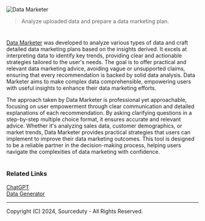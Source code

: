 ![Data Marketer](https://github.com/user-attachments/assets/554d953a-cbb0-487e-806b-c6d4324026be)

> Analyze uploaded data and prepare a data marketing plan.

#

[Data Marketer](https://chatgpt.com/g/g-kicZYQNOP-data-marketer) was developed to analyze various types of data and craft detailed data marketing plans based on the insights derived. It excels at interpreting data to identify key trends, providing clear and actionable strategies tailored to the user's needs. The goal is to offer practical and relevant data marketing advice, avoiding vague or unsupported claims, ensuring that every recommendation is backed by solid data analysis. Data Marketer aims to make complex data comprehensible, empowering users with useful insights to enhance their data marketing efforts.

The approach taken by Data Marketer is professional yet approachable, focusing on user empowerment through clear communication and detailed explanations of each recommendation. By asking clarifying questions in a step-by-step multiple choice format, it ensures accurate and relevant advice. Whether it's analyzing sales data, customer demographics, or market trends, Data Marketer provides practical strategies that users can implement to improve their data marketing outcomes. This tool is designed to be a reliable partner in the decision-making process, helping users navigate the complexities of data marketing with confidence.

#
### Related Links

[ChatGPT](https://github.com/sourceduty/ChatGPT)
<br>
[Data Generator](https://chat.openai.com/g/g-z6S0qcei3-data-generator)

***
Copyright (C) 2024, Sourceduty - All Rights Reserved.
